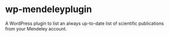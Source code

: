 wp-mendeleyplugin
=================

A WordPress plugin to list an always up-to-date list of scientific publications from your Mendeley account.
